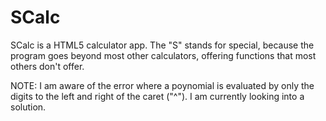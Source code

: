 # SCalc
SCalc is a HTML5 calculator app. The "S" stands for special, because the program goes beyond most other calculators, offering functions that most others don't offer.

NOTE: I am aware of the error where a poynomial is evaluated by only the digits to the left and right of the caret ("^"). I am currently looking into a solution.
